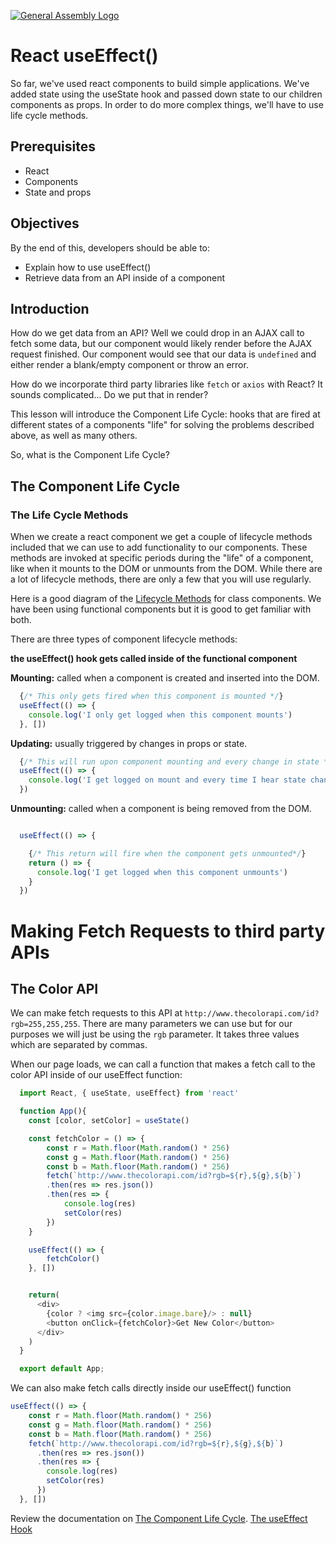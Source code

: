 [![General Assembly Logo](https://camo.githubusercontent.com/1a91b05b8f4d44b5bbfb83abac2b0996d8e26c92/687474703a2f2f692e696d6775722e636f6d2f6b6538555354712e706e67)](https://generalassemb.ly/education/web-development-immersive)

# React useEffect()

So far, we've used react components to build simple applications. We've added state using the useState hook and passed down state to our children components as props. In order to do more complex things, we'll have to use life cycle methods.

## Prerequisites

- React
- Components
- State and props

## Objectives

By the end of this, developers should be able to:

- Explain how to use useEffect()
- Retrieve data from an API inside of a component

## Introduction

How do we get data from an API? Well we could drop in an AJAX call to fetch some
data, but our component would likely render before the AJAX request finished.
Our component would see that our data is `undefined` and either render a
blank/empty component or throw an error.

How do we incorporate third party libraries like `fetch` or `axios` with React?
It sounds complicated... Do we put that in render?

This lesson will introduce the Component Life Cycle: hooks that are fired at
different states of a components "life" for solving the problems described
above, as well as many others.

So, what is the Component Life Cycle?




## The Component Life Cycle



### The Life Cycle Methods


When we create a react component we get a couple of lifecycle methods included
that we can use to add functionality to our components. These methods are
invoked at specific periods during the "life" of a component, like when it
mounts to the DOM or unmounts from the DOM. While there are a lot of lifecycle
methods, there are only a few that you will use regularly.

Here is a good diagram of the [Lifecycle Methods](https://projects.wojtekmaj.pl/react-lifecycle-methods-diagram/) for class components.
We have been using functional components but it is good to get familiar with both.

There are three types of component lifecycle methods:

**the useEffect() hook gets called inside of the functional component**

**Mounting:** called when a component is created and inserted into the DOM.

```js
  {/* This only gets fired when this component is mounted */}
  useEffect(() => {
    console.log('I only get logged when this component mounts')
  }, [])
```

**Updating:** usually triggered by changes in props or state.

```js
  {/* This will run upon component mounting and every change in state */}
  useEffect(() => {
    console.log('I get logged on mount and every time I hear state change')
  })
```


**Unmounting:** called when a component is being removed from the DOM.

```js

  useEffect(() => {

    {/* This return will fire when the component gets unmounted*/}
    return () => {
      console.log('I get logged when this component unmounts')
    }
  })
```

# Making Fetch Requests to third party APIs

## The Color API

We can make fetch requests to this API at `http://www.thecolorapi.com/id?rgb=255,255,255`. There are many parameters
we can use but for our purposes we will just be using the `rgb` parameter. It takes three values which are separated by commas.

When our page loads, we can call a function that makes a fetch call to the color API inside of our useEffect function:

```js
  import React, { useState, useEffect} from 'react'

  function App(){
    const [color, setColor] = useState()

    const fetchColor = () => {
        const r = Math.floor(Math.random() * 256)
        const g = Math.floor(Math.random() * 256)
        const b = Math.floor(Math.random() * 256)
        fetch(`http://www.thecolorapi.com/id?rgb=${r},${g},${b}`)
        .then(res => res.json())
        .then(res => {
            console.log(res)
            setColor(res)
        })
    }

    useEffect(() => {
        fetchColor()
    }, [])


    return(
      <div>
        {color ? <img src={color.image.bare}/> : null}
        <button onClick={fetchColor}>Get New Color</button>
      </div>
    )
  }

  export default App;

```

We can also make fetch calls directly inside our useEffect() function

```js
useEffect(() => {
    const r = Math.floor(Math.random() * 256)
    const g = Math.floor(Math.random() * 256)
    const b = Math.floor(Math.random() * 256)
    fetch(`http://www.thecolorapi.com/id?rgb=${r},${g},${b}`)
      .then(res => res.json())
      .then(res => {
        console.log(res)
        setColor(res)
      })
  }, [])


```



Review the documentation on
[The Component Life Cycle](https://reactjs.org/docs/react-component.html#the-component-lifecycle).
[The useEffect Hook](https://reactjs.org/docs/hooks-effect.html)
